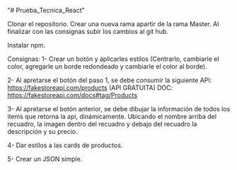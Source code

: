 "# Prueba_Tecnica_React" 

Clonar el repositorio.
Crear una nueva rama apartir de la rama Master.
Al finalizar con las consignas subir los cambios al git hub.

Instalar npm.

Consignas: 
1- Crear un botón y aplicarles estilos (Centrarlo, cambiarle el color, agregarle un borde redondeado y cambiarle el color al borde). 

2- Al apretarse el botón del paso 1, se debe consumir la siguiente API: 
https://fakestoreapi.com/products
(API GRATUITA) DOC: https://fakestoreapi.com/docs#tag/Products

3- Al apretarse el botón anterior, se debe dibujar la información de todos los items que retorna la api, dinámicamente. Ubicando el nombre arriba del recuadro, la imagen dentro del recuadro y debajo del recuadro la descripción y su precio.

4- Dar estilos a las cards de productos.

5- Crear un JSON simple.